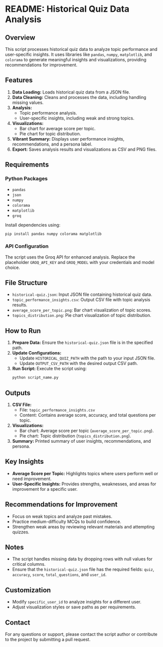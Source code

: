 # README: Historical Quiz Data Analysis

## Overview
This script processes historical quiz data to analyze topic performance and user-specific insights. It uses libraries like `pandas`, `numpy`, `matplotlib`, and `colorama` to generate meaningful insights and visualizations, providing recommendations for improvement.

## Features
1. **Data Loading:** Loads historical quiz data from a JSON file.
2. **Data Cleaning:** Cleans and processes the data, including handling missing values.
3. **Analysis:**
   - Topic performance analysis.
   - User-specific insights, including weak and strong topics.
4. **Visualizations:**
   - Bar chart for average score per topic.
   - Pie chart for topic distribution.
5. **Vibrant Summary:** Displays user performance insights, recommendations, and a persona label.
6. **Export:** Saves analysis results and visualizations as CSV and PNG files.

## Requirements

### Python Packages
- `pandas`
- `json`
- `numpy`
- `colorama`
- `matplotlib`
- `groq`

Install dependencies using:
```bash
pip install pandas numpy colorama matplotlib
```

### API Configuration
The script uses the Groq API for enhanced analysis. Replace the placeholder `GROQ_API_KEY` and `GROQ_MODEL` with your credentials and model choice.

## File Structure
- `historical-quiz.json`: Input JSON file containing historical quiz data.
- `topic_performance_insights.csv`: Output CSV file with topic analysis results.
- `average_score_per_topic.png`: Bar chart visualization of topic scores.
- `topics_distribution.png`: Pie chart visualization of topic distribution.

## How to Run
1. **Prepare Data:** Ensure the `historical-quiz.json` file is in the specified path.
2. **Update Configurations:**
   - Update `HISTORICAL_QUIZ_PATH` with the path to your input JSON file.
   - Update `OUTPUT_CSV_PATH` with the desired output CSV path.
3. **Run Script:** Execute the script using:
   ```bash
   python script_name.py
   ```

## Outputs
1. **CSV File:**
   - File: `topic_performance_insights.csv`
   - Content: Contains average score, accuracy, and total questions per topic.
2. **Visualizations:**
   - Bar chart: Average score per topic (`average_score_per_topic.png`).
   - Pie chart: Topic distribution (`topics_distribution.png`).
3. **Summary:** Printed summary of user insights, recommendations, and persona.

## Key Insights
- **Average Score per Topic:** Highlights topics where users perform well or need improvement.
- **User-Specific Insights:** Provides strengths, weaknesses, and areas for improvement for a specific user.

## Recommendations for Improvement
- Focus on weak topics and analyze past mistakes.
- Practice medium-difficulty MCQs to build confidence.
- Strengthen weak areas by reviewing relevant materials and attempting quizzes.

## Notes
- The script handles missing data by dropping rows with null values for critical columns.
- Ensure that the `historical-quiz.json` file has the required fields: `quiz`, `accuracy`, `score`, `total_questions`, and `user_id`.

## Customization
- Modify `specific_user_id` to analyze insights for a different user.
- Adjust visualization styles or save paths as per requirements.

## Contact
For any questions or support, please contact the script author or contribute to the project by submitting a pull request.

